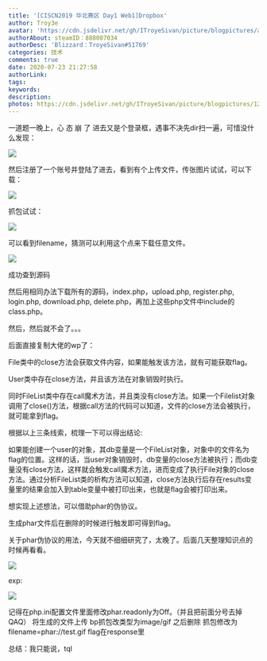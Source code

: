 ```yaml
---
title: '[CISCN2019 华北赛区 Day1 Web1]Dropbox'
author: Troy3e
avatar: 'https://cdn.jsdelivr.net/gh/ITroyeSivan/picture/blogpictures/avatar.jpg'
authorAbout: steamID：888007034
authorDesc: 'Blizzard：TroyeSivan#51769'
categories: 技术
comments: true
date: 2020-07-23 21:27:58
authorLink:
tags:
keywords:
description:
photos: https://cdn.jsdelivr.net/gh/ITroyeSivan/picture/blogpictures/124141.jpg
---
```

一道题一晚上，心 态 崩 了
进去又是个登录框，遇事不决先dir扫一遍，可惜没什么发现：

![](https://cdn.jsdelivr.net/gh/ITroyeSivan/picture/blogpictures/546456.jpg)

然后注册了一个账号并登陆了进去，看到有个上传文件，传张图片试试，可以下载：

![](https://cdn.jsdelivr.net/gh/ITroyeSivan/picture/blogpictures/QQ图片20200723222453.jpg)

抓包试试：

![](https://cdn.jsdelivr.net/gh/ITroyeSivan/picture/blogpictures/20200723222608.png)

可以看到filename，猜测可以利用这个点来下载任意文件。

![](https://cdn.jsdelivr.net/gh/ITroyeSivan/picture/blogpictures/20200723223247.png)

成功查到源码

然后用相同办法下载所有的源码，index.php，upload.php, register.php, login.php, download.php, delete.php，再加上这些php文件中include的class.php。

然后，然后就不会了。。。

后面直接复制大佬的wp了：

File类中的close方法会获取文件内容，如果能触发该方法，就有可能获取flag。

User类中存在close方法，并且该方法在对象销毁时执行。

同时FileList类中存在call魔术方法，并且类没有close方法。如果一个Filelist对象调用了close()方法，根据call方法的代码可以知道，文件的close方法会被执行，就可能拿到flag。

根据以上三条线索，梳理一下可以得出结论:

如果能创建一个user的对象，其db变量是一个FileList对象，对象中的文件名为flag的位置。这样的话，当user对象销毁时，db变量的close方法被执行；而db变量没有close方法，这样就会触发call魔术方法，进而变成了执行File对象的close方法。通过分析FileList类的析构方法可以知道，close方法执行后存在results变量里的结果会加入到table变量中被打印出来，也就是flag会被打印出来。

想实现上述想法，可以借助phar的伪协议。

生成phar文件后在删除的时候进行触发即可得到flag。

关于phar伪协议的用法，今天就不细细研究了，太晚了。后面几天整理知识点的时候再看看。

![](https://cdn.jsdelivr.net/gh/ITroyeSivan/picture/blogpictures/20200724010041.png)

exp:

![](https://cdn.jsdelivr.net/gh/ITroyeSivan/picture/blogpictures/20200724010103.png)

记得在php.ini配置文件里面修改phar.readonly为Off。（并且把前面分号去掉QAQ）
将生成的文件上传
bp抓包改类型为image/gif
之后删除
抓包修改为filename=phar://test.gif
flag在response里

总结：我只能说，tql